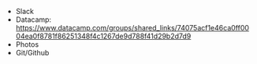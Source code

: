 - Slack
- Datacamp: <https://www.datacamp.com/groups/shared_links/74075acf1e46ca0ff0004ea0f8781f86251348f4c1267de9d788f41d29b2d7d9>
- Photos
- Git/Github
